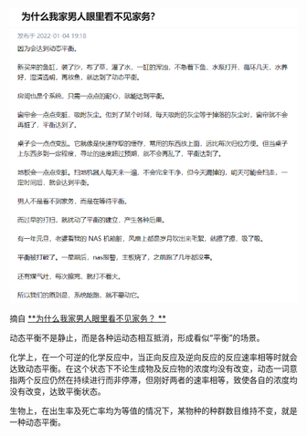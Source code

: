 ![](res/20220109222233.png)

摘自 [**为什么我家男人眼里看不见家务？ **](https://www.zhihu.com/question/365708407)


动态平衡不是静止，而是各种运动态相互抵消，形成看似“平衡”的场景。


化学上，在一个可逆的化学反应中，当正向反应及逆向反应的反应速率相等时就会达致动态平衡。在这个状态下不论生成物及反应物的浓度均没有改变，动态一词意指两个反应仍然在持续进行而非停滞，但刚好两者的速率相等，致使各自的浓度均没有改变，达致平衡状态。

生物上，在出生率及死亡率均为等值的情况下，某物种的种群数目维持不变，就是一种动态平衡。